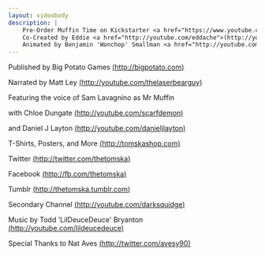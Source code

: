 ```yaml
---
layout: videobody
description: |
    Pre-Order Muffin Time on Kickstarter <a href="https://www.youtube.com/redirect?q=https%3A%2F%2Fwww.kickstarter.com%2Fprojects%2Fbigpotato%2Fmuffin-time-the-random-card-game&event=video_description&v=FQ5hSInV9mg&redir_token=TUnvpdEyX5doHqeTXfqx8dnuQ1F8MTU5NDExMDcwNUAxNTk0MDI0MzA1">(https://www.kickstarter.com/projects/...)</a><br />
    Co-Created by Eddie <a href="http://youtube.com/eddache">(http://youtube.com/eddache)</a> and Elliot <a href="http://youtube.com/elliotexplicit">(http://youtube.com/elliotexplicit)</a><br />
    Animated by Benjamin 'Wonchop' Smallman <a href="http://youtube.com/wonchopanimation">(http://youtube.com/wonchopanimation)</a>
---
```

Published by Big Potato Games [(http://bigpotato.com)](http://bigpotato.com)

Narrated by Matt Ley [(http://youtube.com/thelaserbearguy)](http://youtube.com/thelaserbearguy)

Featuring the voice of Sam Lavagnino as Mr Muffin

with Chloe Dungate [(http://youtube.com/scarfdemon)](http://youtube.com/scarfdemon)

and Daniel J Layton [(http://youtube.com/danieljlayton)](http://youtube.com/danieljlayton)

T-Shirts, Posters, and More [(http://tomskashop.com)](http://tomskashop.com)

Twitter [(http://twitter.com/thetomska)](http://twitter.com/thetomska)

Facebook [(http://fb.com/thetomska)](http://fb.com/thetomska)

Tumblr [(http://thetomska.tumblr.com)](http://thetomska.tumblr.com)

Secondary Channel [(http://youtube.com/darksquidge)](http://youtube.com/darksquidge)

Music by Todd 'LilDeuceDeuce' Bryanton [(http://youtube.com/lildeucedeuce)](http://youtube.com/lildeucedeuce)

Special Thanks to Nat Aves [(http://twitter.com/avesy90)](http://twitter.com/avesy90)